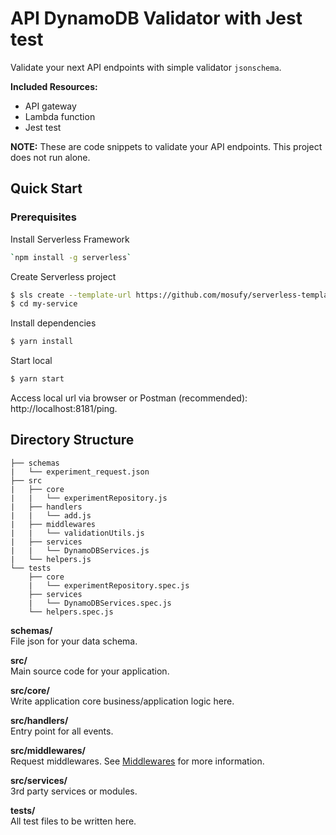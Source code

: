 # API DynamoDB Validator with Jest test

Validate your next API endpoints with simple validator `jsonschema`. 

**Included Resources:**

- API gateway
- Lambda function
- Jest test

**NOTE:** These are code snippets to validate your API endpoints. This project does not run alone.

## Quick Start

### Prerequisites 

Install Serverless Framework

```bash
`npm install -g serverless`
```

Create Serverless project

```bash
$ sls create --template-url https://github.com/mosufy/serverless-templates/tree/master/api-sqs --path my-service
$ cd my-service
```

Install dependencies

```bash
$ yarn install
```

Start local

```bash
$ yarn start
```

Access local url via browser or Postman (recommended): http://localhost:8181/ping.

## Directory Structure

```
├── schemas
|   └── experiment_request.json
├── src
|   ├── core
|   |   └── experimentRepository.js
|   ├── handlers
|   |   └── add.js
|   ├── middlewares
|   |   └── validationUtils.js
|   ├── services
|   |   └── DynamoDBServices.js
|   └── helpers.js
└── tests
    ├── core
    |   └── experimentRepository.spec.js
    ├── services
    |   └── DynamoDBServices.spec.js
    └── helpers.spec.js
```

**schemas/**  
File json for your data schema.

**src/**  
Main source code for your application.

**src/core/**  
Write application core business/application logic here.

**src/handlers/**  
Entry point for all events.

**src/middlewares/**  
Request middlewares. See [Middlewares](#middlewares) for more information.

**src/services/**  
3rd party services or modules.

**tests/**  
All test files to be written here.